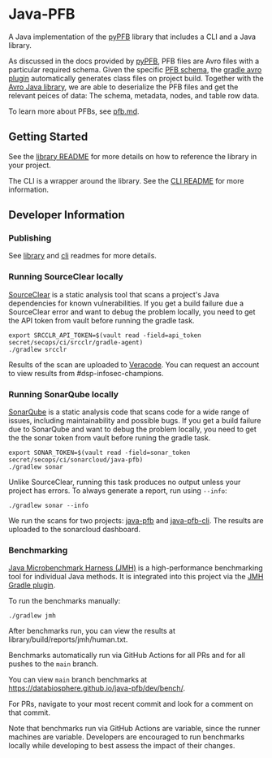 # Java-PFB

A Java implementation of the [pyPFB](https://github.com/uc-cdis/pypfb) library that includes a CLI and a Java library. 

As discussed in the docs provided by [pyPFB](https://github.com/uc-cdis/pypfb/blob/master/docs/index.md#introduction), PFB files are Avro files with a particular required schema. Given the specific [PFB schema](library/src/main/avro/pfbSchema.avdl), the [gradle avro plugin](https://github.com/davidmc24/gradle-avro-plugin) automatically generates class files on project build. Together with the [Avro Java library](https://avro.apache.org/docs/1.11.1/getting-started-java/), we are able to deserialize the PFB files and get the relevant peices of data: The schema, metadata, nodes, and table row data. 

To learn more about PFBs, see [pfb.md](docs/pfb.md).

## Getting Started
See the [library README](library/README.md) for more details on how to reference the library in your project.

The CLI is a wrapper around the library. See the [CLI README](cli/README.md) for more information.

## Developer Information

### Publishing

See [library](library/README.md) and [cli](cli/README.md) readmes for more details. 

### Running SourceClear locally

[SourceClear](https://srcclr.github.io) is a static analysis tool that scans a project's Java
dependencies for known vulnerabilities. If you get a build failure due a SourceClear error and want
to debug the problem locally, you need to get the API token from vault before running the gradle
task.

```shell
export SRCCLR_API_TOKEN=$(vault read -field=api_token secret/secops/ci/srcclr/gradle-agent)
./gradlew srcclr
```

Results of the scan are uploaded to [Veracode](https://sca.analysiscenter.veracode.com/workspaces/jppForw/projects/768265/issues). You can request an account to view results from #dsp-infosec-champions. 

### Running SonarQube locally

[SonarQube](https://www.sonarqube.org) is a static analysis code that scans code for a wide
range of issues, including maintainability and possible bugs. If you get a build failure due to
SonarQube and want to debug the problem locally, you need to get the the sonar token from vault
before runing the gradle task.

```shell
export SONAR_TOKEN=$(vault read -field=sonar_token secret/secops/ci/sonarcloud/java-pfb)
./gradlew sonar
```

Unlike SourceClear, running this task produces no output unless your project has errors. To always
generate a report, run using `--info`:

```shell
./gradlew sonar --info
```

We run the scans for two projects: [java-pfb](https://sonarcloud.io/project/overview?id=DataBiosphere_java-pfb) and [java-pfb-cli](https://sonarcloud.io/project/overview?id=DataBiosphere_java-pfb-cli). The results are uploaded to the sonarcloud dashboard. 

### Benchmarking

[Java Microbenchmark Harness (JMH)](https://github.com/openjdk/jmh/tree/master) is a high-performance
benchmarking tool for individual Java methods. It is integrated into this project via the
[JMH Gradle plugin](https://plugins.gradle.org/plugin/me.champeau.jmh).

To run the benchmarks manually:
```shell
./gradlew jmh
```
After benchmarks run, you can view the results at library/build/reports/jmh/human.txt.

Benchmarks automatically run via GitHub Actions for all PRs and for all pushes to the `main` branch.

You can view `main` branch benchmarks at https://databiosphere.github.io/java-pfb/dev/bench/.

For PRs, navigate to your most recent commit and look for a comment on that commit.

Note that benchmarks run via GitHub Actions are variable, since the runner machines are variable.
Developers are encouraged to run benchmarks locally while developing to best assess the impact
of their changes.
